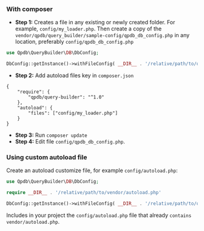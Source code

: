 ### With composer

- **Step 1:** Creates a file in any existing or newly created folder. For example, ```config/my_loader.php```. 
Then create a copy of the ```vendor/qpdb/query_builder/sample-config/qpdb_db_config.php``` in any location, preferably ```config/qpdb_db_config.php```
```php
use Qpdb\QueryBuilder\DB\DbConfig;

DbConfig::getInstance()->withFileConfig( __DIR__ . '/relative/path/to/qpdb_db_config.php' );
```
- **Step 2:** Add autoload files key in ```composer.json```
```
{
    "require": {
        "qpdb/query-builder": "^1.0"
    },
    "autoload": {
        "files": ["config/my_loader.php"]
    }
}
```
- **Step 3:** Run ```composer update```
- **Step 4:** Edit file ```config/qpdb_db_config.php```.

### Using custom autoload file

Create an autoload customize file, for example ```config/autoload.php```:

```php
use Qpdb\QueryBuilder\DB\DbConfig;

require __DIR__ . '/relative/path/to/vendor/autoload.php'

DbConfig::getInstance()->withFileConfig( __DIR__ . '/relative/path/to/qpdb_db_config.php' );
```

Includes in your project the ```config/autoload.php``` file that already ```contains vendor/autoload.php```.

